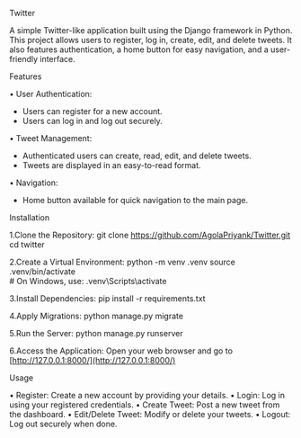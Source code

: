  Twitter

A simple Twitter-like application built using the Django framework in Python. This project allows users to register, log in, create, edit, and delete tweets. It also features authentication, a home button for easy navigation, and a user-friendly interface.

Features

•	User Authentication:
  - Users can register for a new account.
  - Users can log in and log out securely.
  
•	Tweet Management:
  - Authenticated users can create, read, edit, and delete tweets.
  - Tweets are displayed in an easy-to-read format.

•	Navigation:
  - Home button available for quick navigation to the main page.

 Installation

1.Clone the Repository:
    git clone https://github.com/AgolaPriyank/Twitter.git
    cd twitter 

2.Create a Virtual Environment:
    python -m venv .venv
    source .venv/bin/activate   
    # On Windows, use:  .venv\Scripts\activate

3.Install Dependencies:
    pip install -r requirements.txt

4.Apply Migrations:
    python manage.py migrate

5.Run the Server:
    python manage.py runserver

6.Access the Application:
    Open your web browser and go to [http://127.0.0.1:8000/](http://127.0.0.1:8000/)

Usage

•	Register: Create a new account by providing your details.
•	Login: Log in using your registered credentials.
•	Create Tweet: Post a new tweet from the dashboard.
•	Edit/Delete Tweet: Modify or delete your tweets.
•	Logout: Log out securely when done.



